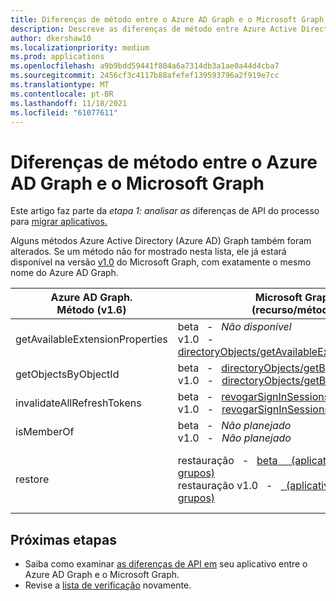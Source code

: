 ```yaml
---
title: Diferenças de método entre o Azure AD Graph e o Microsoft Graph
description: Descreve as diferenças de método entre Azure Active Directory (Azure AD) Graph API e API Graph Microsoft (REST).
author: dkershaw10
ms.localizationpriority: medium
ms.prod: applications
ms.openlocfilehash: a9b9bdd59441f804a6a7314db3a1ae0a44d4cba7
ms.sourcegitcommit: 2456cf3c4117b88afefef139593796a2f919e7cc
ms.translationtype: MT
ms.contentlocale: pt-BR
ms.lasthandoff: 11/18/2021
ms.locfileid: "61077611"
---
```

# <a name="method-differences-between-azure-ad-graph-and-microsoft-graph"></a>Diferenças de método entre o Azure AD Graph e o Microsoft Graph

Este artigo faz parte da *etapa 1: analisar as* diferenças de API do processo para [migrar aplicativos.](migrate-azure-ad-graph-planning-checklist.md)

Alguns métodos Azure Active Directory (Azure AD) Graph também foram alterados.  Se um  método não for mostrado nesta lista, ele já estará disponível na versão [v1.0](/graph/api/overview) do Microsoft Graph, com exatamente o mesmo nome do Azure AD Graph.

|Azure AD Graph. <br>Método (v1.6) |Microsoft Graph<br>(recurso/método)|Comentários|
|---|---|---|
| getAvailableExtensionProperties | beta &nbsp; - &nbsp; _Não disponível_ <br> v1.0 &nbsp; - &nbsp; [directoryObjects/getAvailableExtensionProperties](/graph/api/directoryobject-getavailableextensionproperties) |  |
| getObjectsByObjectId | beta &nbsp; - &nbsp; [directoryObjects/getByIds](/graph/api/directoryobject-getbyids?view=graph-rest-beta&preserve-view=true) <br> v1.0 &nbsp; - &nbsp; [directoryObjects/getByIds](/graph/api/directoryobject-getbyids) | |
| invalidateAllRefreshTokens | beta &nbsp; - &nbsp; [revogarSignInSessions](/graph/api/user-revokesigninsessions?view=graph-rest-beta&preserve-view=true) <br> v1.0 &nbsp; - &nbsp; [revogarSignInSessions](/graph/api/user-revokesigninsessions) | |
| isMemberOf | beta &nbsp; - &nbsp; _Não planejado_ <br> v1.0 &nbsp; - &nbsp; _Não planejado_ | Use [checkMemberGroups.](/graph/api/user-checkmembergroups) |
| restore | restauração &nbsp; - &nbsp; [beta &nbsp; &nbsp; (aplicativos, usuários &nbsp; e &nbsp; grupos)](/graph/api/directory-deleteditems-restore?view=graph-rest-beta&preserve-view=true)<br> restauração v1.0 &nbsp; - &nbsp; [ &nbsp; (aplicativos, &nbsp; usuários &nbsp; e &nbsp; grupos)](/graph/api/directory-deleteditems-restore) | Você também pode exibir aplicativos, usuários e grupos excluídos e excluí-los permanentemente. |

## <a name="next-steps"></a>Próximas etapas

- Saiba como examinar [as diferenças de API em](migrate-azure-ad-graph-audit-api-use.md) seu aplicativo entre o Azure AD Graph e o Microsoft Graph.
- Revise a [lista de verificação](migrate-azure-ad-graph-planning-checklist.md) novamente.
